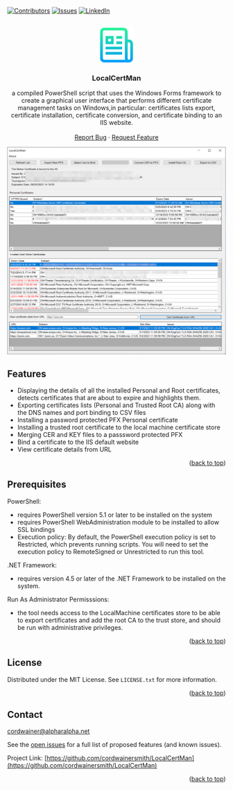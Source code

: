 <!-- Improved compatibility of back to top link: See: https://github.com/othneildrew/Best-README-Template/pull/73 -->
<a name="readme-top"></a>
<!--
*** Thanks for checking out the Best-README-Template. If you have a suggestion
*** that would make this better, please fork the repo and create a pull request
*** or simply open an issue with the tag "enhancement".
*** Don't forget to give the project a star!
*** Thanks again! Now go create something AMAZING! :D
-->



<!-- PROJECT SHIELDS -->
<!--
*** I'm using markdown "reference style" links for readability.
*** Reference links are enclosed in brackets [ ] instead of parentheses ( ).
*** See the bottom of this document for the declaration of the reference variables
*** for contributors-url, forks-url, etc. This is an optional, concise syntax you may use.
*** https://www.markdownguide.org/basic-syntax/#reference-style-links
-->
[![Contributors][contributors-shield]][contributors-url]
[![Issues][issues-shield]][issues-url]
[![LinkedIn][linkedin-shield]][linkedin-url]



<!-- PROJECT LOGO -->
<br />
<div align="center">
  <a href="https://github.com/cordwainersmith/LocalCertMan">
    <img src="images/logo.png" alt="Logo" width="80" height="80">
  </a>

<h3 align="center">LocalCertMan</h3>

  <p align="center">
a compiled PowerShell script that uses the Windows Forms framework to create a graphical user interface that performs different certificate management tasks on Windows,in particular:
certificates lists export, certificate installation, certificate conversion, and certificate binding to an IIS website.
    <br />
    <br />
    <a href="https://github.com/cordwainersmith/LocalCertMan/issues">Report Bug</a>
    ·
    <a href="mailto:cordwainer@AlphaRalpha.net">Request Feature</a>
  </p>
</div>

[![Product Name Screen Shot][product-screenshot]](https://https://github.com/cordwainersmith/LocalCertMan/)



<!-- ABOUT THE PROJECT -->
## Features

* Displaying the details of all the installed Personal and Root certificates, detects certificates that are about to expire and highlights them.
* Exporting certificates lists (Personal and Trusted Root CA) along with the DNS names and port binding to CSV files 
* Installing a password protected PFX Personal certificate
* Installing a trusted root certificate to the local machine certificate store
* Merging CER and KEY files to a passsword protected PFX
* Bind a certificate to the IIS default website
* View certificate details from URL
<p align="right">(<a href="#readme-top">back to top</a>)</p>


<!-- Prerequisites -->

## Prerequisites

PowerShell: 
* requires PowerShell version 5.1 or later to be installed on the system
* requires PowerShell WebAdministration module to be installed to allow SSL bindings
* Execution policy: By default, the PowerShell execution policy is set to Restricted, which prevents running scripts. You will need to set the execution policy to RemoteSigned or Unrestricted to run this tool.

.NET Framework:
* requires version 4.5 or later of the .NET Framework to be installed on the system.

Run As Administrator Permisssions:
* the tool needs access to the LocalMachine certificates store to be able to export certificates and add the root CA to the trust store, and should be run with administrative privileges.


<p align="right">(<a href="#readme-top">back to top</a>)</p>



<!-- LICENSE -->
## License

Distributed under the MIT License. See `LICENSE.txt` for more information.

<p align="right">(<a href="#readme-top">back to top</a>)</p>



<!-- CONTACT -->
## Contact

cordwainer@alpharalpha.net

See the [open issues](https://github.com/cordwainersmith/LocalCertMan/issues) for a full list of proposed features (and known issues).

Project Link: [https://github.com/cordwainersmith/LocalCertMan](https://github.com/cordwainersmith/LocalCertMan)

<p align="right">(<a href="#readme-top">back to top</a>)</p>



<!-- ACKNOWLEDGMENTS -->


<!-- MARKDOWN LINKS & IMAGES -->
<!-- https://www.markdownguide.org/basic-syntax/#reference-style-links -->
[contributors-shield]: https://img.shields.io/github/contributors/cordwainersmith/LocalCertMan.svg?style=for-the-badge
[contributors-url]: https://github.com/cordwainersmith/LocalCertMan/graphs/contributors
[forks-shield]: https://img.shields.io/github/forks/cordwainersmith/LocalCertMan.svg?style=for-the-badge
[forks-url]: https://github.com/cordwainersmith/LocalCertMan/network/members
[stars-shield]: https://img.shields.io/github/stars/cordwainersmith/LocalCertMan.svg?style=for-the-badge
[stars-url]: https://github.com/cordwainersmith/LocalCertMan/stargazers
[issues-shield]: https://img.shields.io/github/issues/cordwainersmith/LocalCertMan.svg?style=for-the-badge
[issues-url]: https://github.com/cordwainersmith/LocalCertMan/issues
[license-shield]: https://img.shields.io/github/license/cordwainersmith/LocalCertMan.svg?style=for-the-badge
[license-url]: https://github.com/cordwainersmith/LocalCertMan/blob/master/LICENSE.txt
[linkedin-shield]: https://img.shields.io/badge/-LinkedIn-black.svg?style=for-the-badge&logo=linkedin&colorB=555
[linkedin-url]: https://linkedin.com/in/liranba
[product-screenshot]: images/screenshot.png
[Next.js]: https://img.shields.io/badge/next.js-000000?style=for-the-badge&logo=nextdotjs&logoColor=white
[Next-url]: https://nextjs.org/
[React.js]: https://img.shields.io/badge/React-20232A?style=for-the-badge&logo=react&logoColor=61DAFB
[React-url]: https://reactjs.org/
[Vue.js]: https://img.shields.io/badge/Vue.js-35495E?style=for-the-badge&logo=vuedotjs&logoColor=4FC08D
[Vue-url]: https://vuejs.org/
[Angular.io]: https://img.shields.io/badge/Angular-DD0031?style=for-the-badge&logo=angular&logoColor=white
[Angular-url]: https://angular.io/
[Svelte.dev]: https://img.shields.io/badge/Svelte-4A4A55?style=for-the-badge&logo=svelte&logoColor=FF3E00
[Svelte-url]: https://svelte.dev/
[Laravel.com]: https://img.shields.io/badge/Laravel-FF2D20?style=for-the-badge&logo=laravel&logoColor=white
[Laravel-url]: https://laravel.com
[Bootstrap.com]: https://img.shields.io/badge/Bootstrap-563D7C?style=for-the-badge&logo=bootstrap&logoColor=white
[Bootstrap-url]: https://getbootstrap.com
[JQuery.com]: https://img.shields.io/badge/jQuery-0769AD?style=for-the-badge&logo=jquery&logoColor=white
[JQuery-url]: https://jquery.com 
